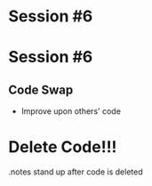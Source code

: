 <!SLIDE bullets incremental>

# Session #6


<!SLIDE bullets incremental>

# Session #6
## Code Swap

* Improve upon others' code


<!SLIDE bullets incremental>

# Delete Code!!!

.notes stand up after code is deleted